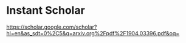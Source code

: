 # Instant Scholar

https://scholar.google.com/scholar?hl=en&as_sdt=0%2C5&q=arxiv.org%2Fpdf%2F1904.03396.pdf&oq=
